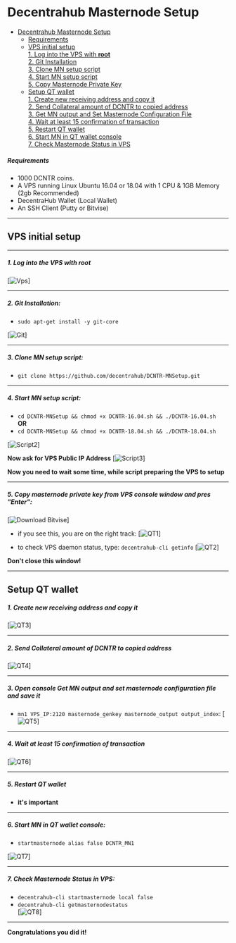 # Decentrahub Masternode Setup  
- [Decentrahub Masternode Setup](#decentrahub-masternode-setup)  
  	* [Requirements](#requirements) 
  * [VPS initial setup](#vps-initial-setup)  
         [1. Log into the VPS with **root**](#1-log-into-the-vps-with-root)  
         [2. Git Installation](#2-git-installation)  
         [3. Clone MN setup script](#3-clone-mn-setup-script)  
         [4. Start MN setup script](#4-start-mn-setup-script)  
         [5. Copy Masternode Private Key](#5-copy-masternode-private-key-from-vps-console-window-and-pres-enter)
  * [Setup QT wallet](#setup-qt-wallet)  
         [1. Create new receiving address and copy it](#1-create-new-receiving-address-and-copy-it)  
	 [2. Send Collateral amount of DCNTR to copied address](#2-send-collateral-amount-of-dcntr-to-copied-address)  
	 [3. Get MN output and Set Masternode Configuration File](#3-open-console-get-mn-output-and-set-masternode-configuration-file-and-save-it)  
	 [4. Wait at least 15 confirmation of transaction](#4-wait-at-least-15-confirmation-of-transaction)  
         [5. Restart QT wallet](#5-restart-qt-wallet)  
         [6. Start MN in QT wallet console](#6-start-mn-in-qt-wallet-console)  
	 [7. Check Masternode Status in VPS](#7-check-masternode-status-in-vps)  

##### Requirements
- 1000 DCNTR coins.
- A VPS running Linux Ubuntu 16.04 or 18.04 with 1 CPU & 1GB Memory (2gb Recommended) 
- DecentraHub Wallet (Local Wallet)
- An SSH Client (Putty or Bitvise)

***
## VPS initial setup
***
##### 1. Log into the VPS with **root**  
[![Vps](https://raw.githubusercontent.com/decentrahub/DCNTR-MNSetup/master/assets/1.png)]
***
##### 2. Git Installation:  
- ```sudo apt-get install -y git-core```  

[![Git](https://raw.githubusercontent.com/decentrahub/DCNTR-MNSetup/master/assets/2.png)]
***
##### 3. Clone MN setup script: 
- ```git clone https://github.com/decentrahub/DCNTR-MNSetup.git```  

***
##### 4. Start MN setup script: 
- ```cd DCNTR-MNSetup && chmod +x DCNTR-16.04.sh && ./DCNTR-16.04.sh```  
**OR**  
- ```cd DCNTR-MNSetup && chmod +x DCNTR-18.04.sh && ./DCNTR-18.04.sh```   

[![Script2](https://raw.githubusercontent.com/decentrahub/DCNTR-MNSetup/master/assets/4.png)]  

**Now ask for VPS Public IP Address** 
[![Script3](https://raw.githubusercontent.com/decentrahub/DCNTR-MNSetup/master/assets/5.png)]

**Now you need to wait some time, while script preparing the VPS to setup**  
***
##### 5. Copy masternode private key from VPS console window and pres "Enter":
[![Download Bitvise](https://raw.githubusercontent.com/decentrahub/DCNTR-MNSetup/master/assets/6.png)] 

- if you see this, you are on the right track:
[![QT1](https://raw.githubusercontent.com/decentrahub/DCNTR-MNSetup/master/assets/7.png)]

- to check VPS daemon status, type: ```decentrahub-cli getinfo```
[![QT2](https://raw.githubusercontent.com/decentrahub/DCNTR-MNSetup/master/assets/8.png)]

**Don't close this window!** 
***		

## Setup QT wallet
##### 1. Create new receiving address and copy it
[![QT3](https://raw.githubusercontent.com/decentrahub/DCNTR-MNSetup/master/assets/9.png)] 

***
##### 2. Send Collateral amount of DCNTR to copied address
[![QT4](https://raw.githubusercontent.com/decentrahub/DCNTR-MNSetup/master/assets/10.png)]
***
##### 3. Open console Get MN output and set masternode configuration file and save it
- ```mn1 VPS_IP:2120 masternode_genkey masternode_output output_index```:
[![QT5](https://raw.githubusercontent.com/decentrahub/DCNTR-MNSetup/master/assets/11.png)]
***
##### 4. Wait at least 15 confirmation of transaction
[![QT6](https://raw.githubusercontent.com/decentrahub/DCNTR-MNSetup/master/assets/12.png)]
***
##### 5. Restart QT wallet  
- **it's important**
***
##### 6. Start MN in QT wallet console:
- ```startmasternode alias false DCNTR_MN1```

[![QT7](https://raw.githubusercontent.com/decentrahub/DCNTR-MNSetup/master/assets/13.png)]
***
##### 7. Check Masternode Status in VPS:
- ```decentrahub-cli startmasternode local false``` 
- ```decentrahub-cli getmasternodestatus```  
[![QT8](https://raw.githubusercontent.com/decentrahub/DCNTR-MNSetup/master/assets/14.png)]  
***
**Сongratulations you did it!**

